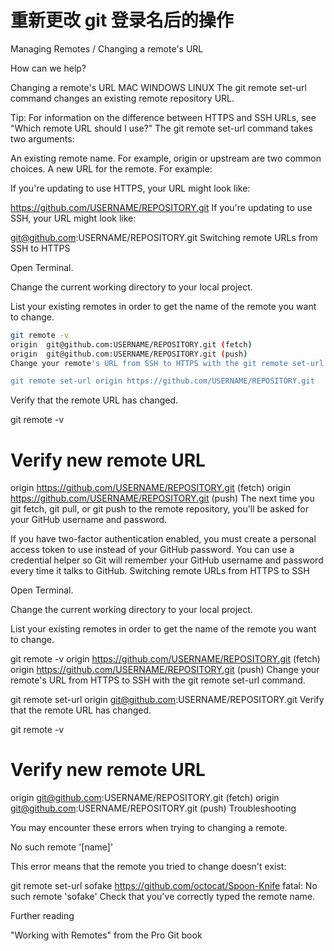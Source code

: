 # 重新更改 git 登录名后的操作
Managing Remotes / Changing a remote's URL
 
How can we help?

Changing a remote's URL
MAC WINDOWS LINUX
The git remote set-url command changes an existing remote repository URL.

Tip: For information on the difference between HTTPS and SSH URLs, see "Which remote URL should I use?"
The git remote set-url command takes two arguments:

An existing remote name. For example, origin or upstream are two common choices.
A new URL for the remote. For example:

If you're updating to use HTTPS, your URL might look like:

https://github.com/USERNAME/REPOSITORY.git
If you're updating to use SSH, your URL might look like:

git@github.com:USERNAME/REPOSITORY.git
Switching remote URLs from SSH to HTTPS

Open Terminal.

Change the current working directory to your local project.

List your existing remotes in order to get the name of the remote you want to change.
```bash
git remote -v
origin  git@github.com:USERNAME/REPOSITORY.git (fetch)
origin  git@github.com:USERNAME/REPOSITORY.git (push)
Change your remote's URL from SSH to HTTPS with the git remote set-url command.

git remote set-url origin https://github.com/USERNAME/REPOSITORY.git
```
Verify that the remote URL has changed.

git remote -v
# Verify new remote URL
origin  https://github.com/USERNAME/REPOSITORY.git (fetch)
origin  https://github.com/USERNAME/REPOSITORY.git (push)
The next time you git fetch, git pull, or git push to the remote repository, you'll be asked for your GitHub username and password.

If you have two-factor authentication enabled, you must create a personal access token to use instead of your GitHub password.
You can use a credential helper so Git will remember your GitHub username and password every time it talks to GitHub.
Switching remote URLs from HTTPS to SSH

Open Terminal.

Change the current working directory to your local project.

List your existing remotes in order to get the name of the remote you want to change.

git remote -v
origin  https://github.com/USERNAME/REPOSITORY.git (fetch)
origin  https://github.com/USERNAME/REPOSITORY.git (push)
Change your remote's URL from HTTPS to SSH with the git remote set-url command.

git remote set-url origin git@github.com:USERNAME/REPOSITORY.git
Verify that the remote URL has changed.

git remote -v
# Verify new remote URL
origin  git@github.com:USERNAME/REPOSITORY.git (fetch)
origin  git@github.com:USERNAME/REPOSITORY.git (push)
Troubleshooting

You may encounter these errors when trying to changing a remote.

No such remote '[name]'

This error means that the remote you tried to change doesn't exist:

git remote set-url sofake https://github.com/octocat/Spoon-Knife
fatal: No such remote 'sofake'
Check that you've correctly typed the remote name.

Further reading

"Working with Remotes" from the Pro Git book